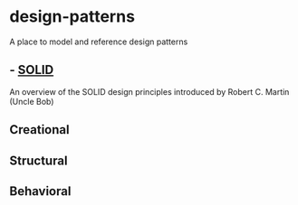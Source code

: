 # design-patterns

A place to model and reference design patterns

## - [SOLID]()

An overview of the SOLID design principles introduced by Robert C. Martin (Uncle Bob)

## Creational

## Structural

## Behavioral

